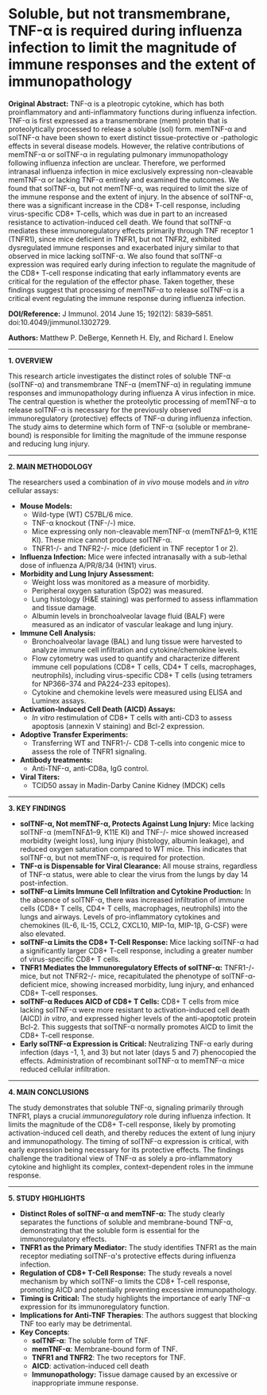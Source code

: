 # Soluble, but not transmembrane, TNF-α is required during influenza infection to limit the magnitude of immune responses and the extent of immunopathology

**Original Abstract:**
TNF-α is a pleotropic cytokine, which has both proinflammatory and anti-inflammatory functions during influenza infection. TNF-α is first expressed as a transmembrane (mem) protein that is proteolytically processed to release a soluble (sol) form. memTNF-α and solTNF-α have been shown to exert distinct tissue-protective or -pathologic effects in several disease models. However, the relative contributions of memTNF-α or solTNF-α in regulating pulmonary immunopathology following influenza infection are unclear. Therefore, we performed intranasal influenza infection in mice exclusively expressing non-cleavable memTNF-α or lacking TNF-α entirely and examined the outcomes. We found that solTNF-α, but not memTNF-α, was required to limit the size of the immune response and the extent of injury. In the absence of solTNF-α, there was a significant increase in the CD8+ T-cell response, including virus-specific CD8+ T-cells, which was due in part to an increased resistance to activation-induced cell death. We found that solTNF-α mediates these immunoregulatory effects primarily through TNF receptor 1 (TNFR1), since mice deficient in TNFR1, but not TNFR2, exhibited dysregulated immune responses and exacerbated injury similar to that observed in mice lacking solTNF-α. We also found that solTNF-α expression was required early during infection to regulate the magnitude of the CD8+ T-cell response indicating that early inflammatory events are critical for the regulation of the effector phase. Taken together, these findings suggest that processing of memTNF-α to release solTNF-α is a critical event regulating the immune response during influenza infection.

**DOI/Reference:** J Immunol. 2014 June 15; 192(12): 5839–5851. doi:10.4049/jimmunol.1302729.

**Authors:** Matthew P. DeBerge, Kenneth H. Ely, and Richard I. Enelow

---

**1. OVERVIEW**

This research article investigates the distinct roles of soluble TNF-α (solTNF-α) and transmembrane TNF-α (memTNF-α) in regulating immune responses and immunopathology during influenza A virus infection in mice. The central question is whether the proteolytic processing of memTNF-α to release solTNF-α is necessary for the previously observed immunoregulatory (protective) effects of TNF-α during influenza infection. The study aims to determine which form of TNF-α (soluble or membrane-bound) is responsible for limiting the magnitude of the immune response and reducing lung injury.

---

**2. MAIN METHODOLOGY**

The researchers used a combination of *in vivo* mouse models and *in vitro* cellular assays:

*   **Mouse Models:**
    *   Wild-type (WT) C57BL/6 mice.
    *   TNF-α knockout (TNF-/-) mice.
    *   Mice expressing only non-cleavable memTNF-α (memTNFΔ1–9, K11E KI). These mice cannot produce solTNF-α.
    *   TNFR1-/- and TNFR2-/- mice (deficient in TNF receptor 1 or 2).
*   **Influenza Infection:** Mice were infected intranasally with a sub-lethal dose of influenza A/PR/8/34 (H1N1) virus.
*   **Morbidity and Lung Injury Assessment:**
    *   Weight loss was monitored as a measure of morbidity.
    *   Peripheral oxygen saturation (SpO2) was measured.
    *   Lung histology (H&E staining) was performed to assess inflammation and tissue damage.
    *   Albumin levels in bronchoalveolar lavage fluid (BALF) were measured as an indicator of vascular leakage and lung injury.
*   **Immune Cell Analysis:**
    *   Bronchoalveolar lavage (BAL) and lung tissue were harvested to analyze immune cell infiltration and cytokine/chemokine levels.
    *   Flow cytometry was used to quantify and characterize different immune cell populations (CD8+ T cells, CD4+ T cells, macrophages, neutrophils), including virus-specific CD8+ T cells (using tetramers for NP366–374 and PA224–233 epitopes).
    *  Cytokine and chemokine levels were measured using ELISA and Luminex assays.
*   **Activation-Induced Cell Death (AICD) Assays:**
    *   *In vitro* restimulation of CD8+ T cells with anti-CD3 to assess apoptosis (annexin V staining) and Bcl-2 expression.
*   **Adoptive Transfer Experiments:**
    * Transferring WT and TNFR1-/- CD8 T-cells into congenic mice to assess the role of TNFR1 signaling.
*  **Antibody treatments:**
    * Anti-TNF-α, anti-CD8a, IgG control.
*  **Viral Titers:**
    *  TCID50 assay in Madin-Darby Canine Kidney (MDCK) cells

---

**3. KEY FINDINGS**

*   **solTNF-α, Not memTNF-α, Protects Against Lung Injury:** Mice lacking solTNF-α (memTNFΔ1–9, K11E KI) and TNF-/- mice showed increased morbidity (weight loss), lung injury (histology, albumin leakage), and reduced oxygen saturation compared to WT mice.  This indicates that solTNF-α, but not memTNF-α, is required for protection.
*   **TNF-α is Dispensable for Viral Clearance:**  All mouse strains, regardless of TNF-α status, were able to clear the virus from the lungs by day 14 post-infection.
*   **solTNF-α Limits Immune Cell Infiltration and Cytokine Production:**  In the absence of solTNF-α, there was increased infiltration of immune cells (CD8+ T cells, CD4+ T cells, macrophages, neutrophils) into the lungs and airways.  Levels of pro-inflammatory cytokines and chemokines (IL-6, IL-15, CCL2, CXCL10, MIP-1α, MIP-1β, G-CSF) were also elevated.
*   **solTNF-α Limits the CD8+ T-Cell Response:** Mice lacking solTNF-α had a significantly larger CD8+ T-cell response, including a greater number of virus-specific CD8+ T cells.
*   **TNFR1 Mediates the Immunoregulatory Effects of solTNF-α:**  TNFR1-/- mice, but not TNFR2-/- mice, recapitulated the phenotype of solTNF-α-deficient mice, showing increased morbidity, lung injury, and enhanced CD8+ T-cell responses.
*   **solTNF-α Reduces AICD of CD8+ T Cells:**  CD8+ T cells from mice lacking solTNF-α were more resistant to activation-induced cell death (AICD) *in vitro*, and expressed higher levels of the anti-apoptotic protein Bcl-2.  This suggests that solTNF-α normally promotes AICD to limit the CD8+ T-cell response.
* **Early solTNF-α Expression is Critical:**  Neutralizing TNF-α early during infection (days -1, 1, and 3) but not later (days 5 and 7) phenocopied the effects. Administration of recombinant solTNF-α to memTNF-α mice reduced cellular infiltration.

---

**4. MAIN CONCLUSIONS**

The study demonstrates that soluble TNF-α, signaling primarily through TNFR1, plays a crucial *immunoregulatory* role during influenza infection.  It limits the magnitude of the CD8+ T-cell response, likely by promoting activation-induced cell death, and thereby reduces the extent of lung injury and immunopathology.  The timing of solTNF-α expression is critical, with early expression being necessary for its protective effects.  The findings challenge the traditional view of TNF-α as solely a pro-inflammatory cytokine and highlight its complex, context-dependent roles in the immune response.

---

**5. STUDY HIGHLIGHTS**

*   **Distinct Roles of solTNF-α and memTNF-α:**  The study clearly separates the functions of soluble and membrane-bound TNF-α, demonstrating that the soluble form is essential for the immunoregulatory effects.
*   **TNFR1 as the Primary Mediator:**  The study identifies TNFR1 as the main receptor mediating solTNF-α's protective effects during influenza infection.
*   **Regulation of CD8+ T-Cell Response:** The study reveals a novel mechanism by which solTNF-α limits the CD8+ T-cell response, promoting AICD and potentially preventing excessive immunopathology.
*   **Timing is Critical:**  The study highlights the importance of early TNF-α expression for its immunoregulatory function.
*  **Implications for Anti-TNF Therapies**: The authors suggest that blocking TNF too early may be detrimental.
*  **Key Concepts**:
    *  **solTNF-α**: The soluble form of TNF.
    * **memTNF-α**: Membrane-bound form of TNF.
    *  **TNFR1 and TNFR2**: The two receptors for TNF.
    *  **AICD**: activation-induced cell death
    * **Immunopathology:** Tissue damage caused by an excessive or inappropriate immune response.
